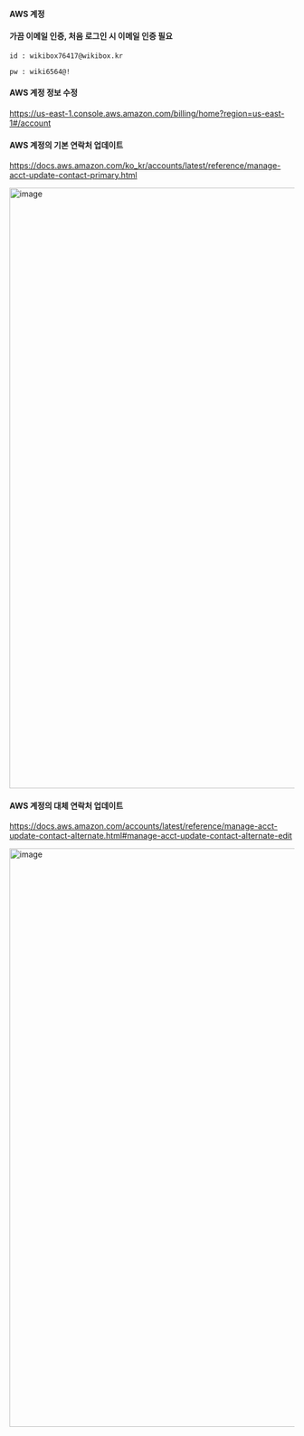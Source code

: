 #### AWS 계정

#### 가끔 이메일 인증, 처음 로그인 시 이메일 인증 필요

```
id : wikibox76417@wikibox.kr

pw : wiki6564@!
```

#### AWS 계정 정보 수정
https://us-east-1.console.aws.amazon.com/billing/home?region=us-east-1#/account


#### AWS 계정의 기본 연락처 업데이트
https://docs.aws.amazon.com/ko_kr/accounts/latest/reference/manage-acct-update-contact-primary.html

<img width="1062" alt="image" src="https://github.com/user-attachments/assets/b0cfec89-ab39-4566-b7fd-d24a8e20684f" />


#### AWS 계정의 대체 연락처 업데이트
https://docs.aws.amazon.com/accounts/latest/reference/manage-acct-update-contact-alternate.html#manage-acct-update-contact-alternate-edit

<img width="1023" alt="image" src="https://github.com/user-attachments/assets/b17df61b-2a21-4665-a9cf-168486d8d569" />
